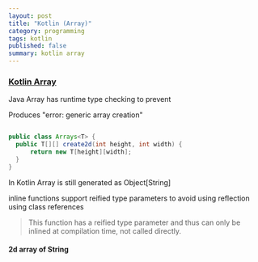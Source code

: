 ```yaml
---
layout: post
title: "Kotlin (Array)"
category: programming
tags: kotlin
published: false
summary: kotlin array
---
```


### [Kotlin Array](https://kotlinlang.org/api/latest/jvm/stdlib/kotlin/-array/)

Java Array has runtime type checking to prevent

Produces "error: generic array creation"

~~~ java

public class Arrays<T> {
  public T[][] create2d(int height, int width) {
      return new T[height][width];
  }
}

~~~

In Kotlin Array<String> is still generated as Object[String]

inline functions support reified type parameters to avoid using reflection using class references

> This function has a reified type parameter and thus can only be inlined at compilation time, not called directly.

#### 2d array of String

<script src="https://gist.github.com/griffio/0394829a2ec8e1877c7eaa55dce7b6d4.js"></script>

